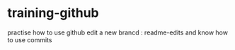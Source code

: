 # training-github
practise how to use github
edit a new brancd : readme-edits and know how to use commits
